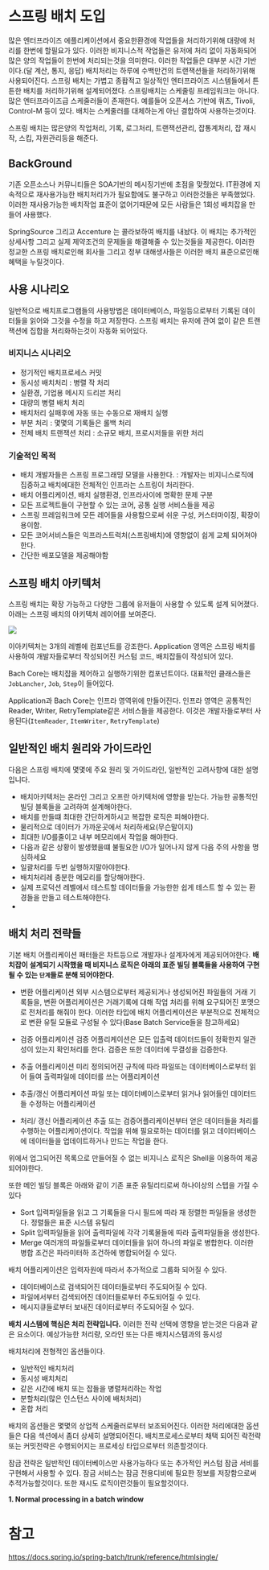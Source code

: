 # 스프링 배치 도입
많은 엔터프라이즈 에플리케이션에서 중요한환경에 작업들을 처리하기위해 대량에 처리를 한번에 할필요가 있다. 이러한 비지니스적 작업들은 유저에 처리 없이 자동화되어 많은 양의 작업들이 한번에 처리되는것을 의미한다. 이러한 작업들은 대부분 시간 기반이다.(달 계산, 통지, 응답) 배치처리는 하루에 수백만건의 트랜잭션들을 처리하기위해 사용되어진다. 스프링 배치는 가볍고 종홥적고 일상적인 엔터프라이즈 시스템들에서 튼튼한 배치를 처리하기위해 설계되어졌다. 스프링배치는 스케줄링 프레임워크는 아니다. 많은 엔터프라이즈급 스케줄러들이 존재한다. 예를들어 오픈서스 기반에 쿼츠, Tivoli, Control-M 등이 있다. 배치는 스케줄러를 대체하는게 아닌 결합하여 사용하는것이다.

스프링 배치는 많은양의 작업처리, 기록, 로그처리, 트랜잭션관리, 잡통계처리, 잡 재시작, 스킵, 자원관리등을 해준다. 

## BackGround
기존 오픈소스나 커뮤니티들은 SOA기반의 메시징기반에 초점을 맞췄었다. IT환경에 지속적으로 재사용가능한 배치처리가가 필요함에도 불구하고 이러한것들은 부족했었다. 이러한 재사용가능한 배치작업 표준이 없어기때문에 모든 사람들은 1회성 배치잡을 만들어 사용했다.

SpringSource 그리고 Accenture 는 콜라보하여 배치를 내놨다. 이 배치는 추가적인 상세사항 그리고 실제 제약조건의 문제들을 해결해줄 수 있는것들을 제공한다. 이러한 정교한 스프링 배치로인해 회사들 그리고 정부 대해생사들은 이러한 배치 표준으로인해 혜택을 누릴것이다.

## 사용 시나리오
일반적으로 배치프로그램들의 사용방법은 데이터베이스, 파일등으로부터 기록된 데이터들을 읽어와 그것을 수정을 하고 저장한다. 스프링 배치는 유저에 관여 없이 같은 트랜잭션에 집합을 처리화하는것이 자동화 되어있다.

### 비지니스 시나리오
* 정기적인 배치프로세스 커밋
* 동시성 배치처리 : 병렬 작 처리
* 실환경, 기업용 메시지 드리븐 처리
* 대량의 병렬 배치 처리
* 배치처리 실패후에 자동  또는 수동으로 재배치 실행
* 부분 처리 : 몇몇의 기록들은 롤백 처리
* 전체 배치 트랜잭션 처리 : 소규모 배치, 프로시저들을 위한 처리

### 기술적인 목적
* 배치 개발자들은 스프링 프로그래밍 모델을 사용한다. : 개발자는 비지니스로직에 집중하고 배치에대한 전체적인 인프라는 스프링이 처리한다.
* 배치 어플리케이션, 배치 실행환경, 인프라사이에 명확한 문제 구분
* 모든 프로젝트들이 구현할 수 있는 코어, 공통 실행 서비스들을 제공
* 스프링 프레임워크에 모든 레어들을 사용함으로써 쉬운 구성, 커스터마이징, 확장이 용이함.
* 모든 코어서비스들은 익프라스트럭처(스프링배치)에 영향없이 쉽게 교체 되어져야한다.
* 간단한 배포모델을 제공해야함


## 스프링 배치 아키텍처
스프링 배치는 확장 가능하고 다양한 그룹에 유저들이 사용할 수 있도록 설계 되어졌다. 아래는 스프링 배치의 아키텍처 레이어를 보여준다.

![](https://docs.spring.io/spring-batch/trunk/reference/htmlsingle/images/spring-batch-layers.png)

이아키텍처는 3개의 레벨에 컴포넌트를 강조한다. 
Application 영역은 스프링 배치를 사용하여 개발자들로부터 작성되어진 커스텀 코드, 배치잡들이 작성되어 있다. 

Bach Core는 배치잡을 제어하고 실행하기위한 컴포넌트이다. 대표적인 클래스들은 `JobLancher`, `Job`, `Step`이 들어있다.  

Application과 Bach Core는 인프라 영역위에 만들어진다. 인프라 영역은 공통적인 Reader, Writer, RetryTemplate같은 서비스들을 제공한다. 이것은 개발자들로부터 사용된다(`ItemReader`, `ItemWriter`, `RetryTemplate`)

## 일반적인 배치 원리와 가이드라인

다음은 스프링 배치에 몇몇에 주요 원리 및 가이드라인, 일반적인 고려사항에 대한 설명입니다.

* 배치아키텍처는 온라인 그리고 오프란 아키텍처에 영향을 받는다. 가능한 공통적인 빌딩 블록들을 고려하여  설계해야한다.
* 배치를 만들떄 최대한 간단하게하시고 복잡한 로직은 피해야한다.
* 물리적으로 데이터가 가까운곳에서 처리하세요(무슨말이지)
* 최대한 I/O를줄이고 내부 메모리에서 작업을 해야한다.
* 다음과 같은 상황이 발생했을떄 불필요한 I/O가 일어나지 않게 다음 주의 사항을 명심하세요
* 일괄처리를 두번 실행하지말아야한다. 
* 배치처리레 충분한 메모리를 할당해야한다.
* 실제 프로덕션 레벨에서 테스트할 데이터들을 가능한한 쉽게 테스트 할 수 있는 환경들을 만들고 테스트해야한다.
* 


## 배치 처리 전략들
기본 배치 어플리케이션 패터들은 차트등으로 개발자나 설계자에게 제공되어야한다. **배치잡이 설계되기 시작했을 때 비지니스 로직은 아래의 표준 빌딩 블록들을 사용하여 구현될 수 있는 `단계`들로 분해 되어야한다.**

* 변환 어플리케이션
외부 시스템으로부터 제공되거나 생성되어진 파일들의 거래 기록들을, 변환 어플리케이션은 거래기록에 대해 작업 처리를 위해 요구되어진 포멧으로 전처리를 해줘야 한다. 이러한 타입에 배치 어플리케이션은 부분적으로 전체적으로 변환 유틸 모듈로 구성될 수 있다(Base Batch Service들을 참고하세요)

* 검증 어플리케이션
검증 어플리케이션은 모든 입출력 데이터드들이 정확한지 일관성이 있는지 확인처리를 한다. 검증은 또한 데이터에 무결성을 검증한다.

* 추출 어플리케이션
미리 정의되어진 규칙에 따라 파일또는 데이터베이스로부터 읽어 들여 출력파일에 데이터를 쓰는 어플리케이션

* 추출/갱신 어플리케이션
파일 또는 데이터베이스로부터 읽거나 읽어들인 데이터드들 수정하는 어플리케이션

* 처리/ 갱신 어플리케이션
추출 또는 검증어플리케이션부터 얻은 데이터들을 처리를 수행하는 어플리케이션이다. 작업을 위해 필요로하는 데이터를 읽고 데이터베이스에 데이터들을 업데이트하거나 만드는 작업을 한다.

위에서 업그되어진 목록으로 만들어질 수 없는 비지니스 로직은 Shell을 이용하여 제공되어야한다.


또한 메인 빌딩 블록은 아래와 같이 기존 표준 유틸리티로써 하나이상의 스텝을 가질 수 있다

* Sort
입력파일들을 읽고 그 기록들을 다시 필드에 따라 재 정렬한 파일들을 생성한다. 정렬들은 표준 시스템 유틸리
* Split
입력파일들을 읽어 출력파일에 각각 기록물들에 따라 출력파일들을 생성한다. 
* Merge
여러개의 파일들로부터 데이터들을 읽어 하나의 파일로 병합한다. 이러한 병합 조건은 파라미터하 조건하에 병합되어질 수 있다.

배치 어플리케이션은 입력자원에 따라서 추가적으로 그룹화 되어질 수 있다. 

* 데이터베이스로 검색되어진 데이터들로부터 주도되어질 수 있다.
* 파일에서부터 검색되어진 데이터들로부터 주도되어질 수 있다.
* 메시지큐들로부터 보내진 데이터로부터 주도되어질 수 있다.

**배치 시스템에 핵심은 처리 전략입니다.** 이러한 전략 선택에 영향을 받는것은 다음과 같은 요소이다. 예상가능한 처리량, 오라인 또는 다른 배치시스템과의 동시성

배치처리에 전형적인 옵션들이다.
* 일반적인 배치처리
* 동시성 배치처리
* 같은 시간에 배치 또는 잡들을 병렬처리하는 작업
* 분할처리(많은 인스턴스 사이에 배처처리)
* 혼합 처리


배치의 옵션들은 몇몇의 상업적 스케줄러로부터 보조되어진다. 이러한 처리에대한 옵션들은 다음 섹션에서 좀더 상세히 설명되어진다. 배치프로세스로부터 채택 되어진 락전략 또는 커밋전략은 수행되어지는 프로세싱 타입으로부터 의존할것이다. 

잠금 전략은 일반적인 데이터베이스만 사용가능하다 또는 추가적인 커스텀 잠금 서비를 구현해서 사용할 수 있다. 잠금 서비스는 잠금 전용디비에  필요한 정보를 저장함으로써 추적가능할것이다. 또한 재시도 로직이런것들이 필요할것이다.


**1. Normal processing in a batch window**


# 참고

https://docs.spring.io/spring-batch/trunk/reference/htmlsingle/